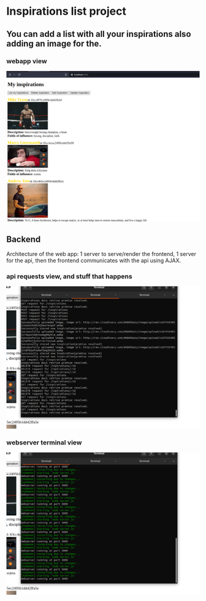 # Inspirations list project
## You can add a list with all your inspirations also adding an image for the.

### webapp view
![image that shows the webapp](./readme-images/webapp-showing.png)

## Backend
Architecture of the web app: 1 server to serve/render the frontend, 1 server for the api, then the frontend communicates with the api using AJAX.

### api requests view, and stuff that happens
![api terminal image](./readme-images/api-view.png)

### webserver terminal view
![webserver terminal image](./readme-images/webserver-view.png)